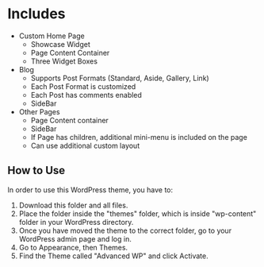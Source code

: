 # Includes
* Custom Home Page
  * Showcase Widget
  * Page Content Container
  * Three Widget Boxes
* Blog
  * Supports Post Formats (Standard, Aside, Gallery, Link)
  * Each Post Format is customized
  * Each Post has comments enabled
  * SideBar
* Other Pages
  * Page Content container
  * SideBar
  * If Page has children, additional mini-menu is included on the page
  * Can use additional custom layout

## How to Use
In order to use this WordPress theme, you have to:
1. Download this folder and all files. 
2. Place the folder inside the "themes" folder, which is inside "wp-content" folder in your WordPress directory.
3. Once you have moved the theme to the correct folder, go to your WordPress admin page and log in.
4. Go to Appearance, then Themes.
5. Find the Theme called "Advanced WP" and click Activate.
